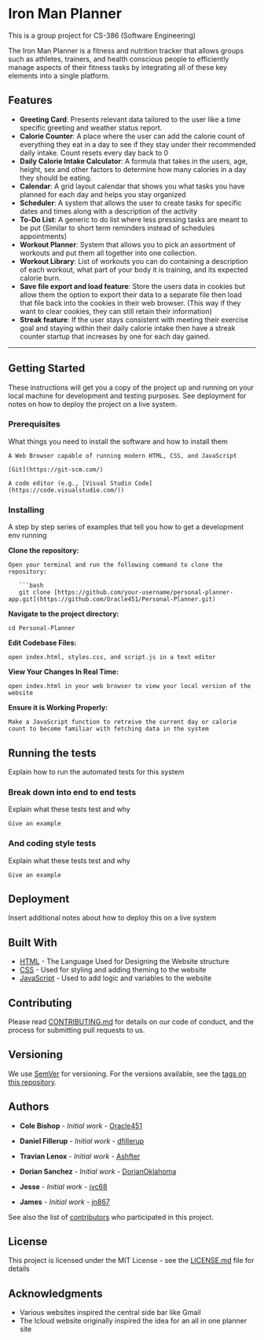 # Iron Man Planner

This is a group project for CS-386 (Software Engineering)

The Iron Man Planner is a fitness and nutrition tracker that allows groups such as athletes, trainers, and health conscious people to efficiently manage aspects of their fitness tasks by integrating all of these key elements into a single platform.

## Features

- **Greeting Card**: Presents relevant data tailored to the user like a time specific greeting and weather status report.
- **Calorie Counter**: A place where the user can add the calorie count of everything they eat in a day to see if they stay under their recommended daily intake. Count resets every day back to 0
- **Daily Calorie Intake Calculator**: A formula that takes in the users, age, height, sex and other factors to determine how many calories in a day they should be eating.
- **Calendar**: A grid layout calendar that shows you what tasks you have planned for each day and helps you stay organized
- **Scheduler**: A system that allows the user to create tasks for specific dates and times along with a description of the activity
- **To-Do List**: A generic to do list where less pressing tasks are meant to be put (Similar to short term reminders instead of schedules appointments)
- **Workout Planner**: System that allows you to pick an assortment of workouts and put them all together into one collection.
- **Workout Library**: List of workouts you can do containing a description of each workout, what part of your body it is training, and its expected calorie burn.
- **Save file export and load feature**: Store the users data in cookies but allow them the option to export their data to a separate file then load that file back into the cookies in their web browser. (This way if they want to clear cookies, they can still retain their information)
- **Streak feature**: If the user stays consistent with meeting their exercise goal and staying within their daily calorie intake then have a streak counter startup that increases by one for each day gained.

---

## Getting Started

These instructions will get you a copy of the project up and running on your local machine for development and testing purposes. See deployment for notes on how to deploy the project on a live system.

### Prerequisites

What things you need to install the software and how to install them

```
A Web Browser capable of running modern HTML, CSS, and JavaScript
```

```
[Git](https://git-scm.com/)
```

```
A code editor (e.g., [Visual Studio Code](https://code.visualstudio.com/))
```

### Installing

A step by step series of examples that tell you how to get a development env running

**Clone the repository:**

```
Open your terminal and run the following command to clone the repository:

   ```bash
   git clone [https://github.com/your-username/personal-planner-app.git](https://github.com/Oracle451/Personal-Planner.git)
```

**Navigate to the project directory:**

```
cd Personal-Planner
```

**Edit Codebase Files:**

```
open index.html, styles.css, and script.js in a text editor
```

**View Your Changes In Real Time:**

```
open index.html in your web browser to view your local version of the website
```

**Ensure it is Working Properly:**

```
Make a JavaScript function to retreive the current day or calorie count to become familiar with fetching data in the system
```

## Running the tests

Explain how to run the automated tests for this system

### Break down into end to end tests

Explain what these tests test and why

```
Give an example
```

### And coding style tests

Explain what these tests test and why

```
Give an example
```

## Deployment

Insert additional notes about how to deploy this on a live system

## Built With

* [HTML](https://www.w3schools.com/html/) - The Language Used for Designing the Website structure
* [CSS](https://www.w3schools.com/Css/) - Used for styling and adding theming to the website
* [JavaScript](https://www.w3schools.com/Js/) - Used to add logic and variables to the website

## Contributing

Please read [CONTRIBUTING.md](CONTRIBUTING.md) for details on our code of conduct, and the process for submitting pull requests to us.

## Versioning

We use [SemVer](http://semver.org/) for versioning. For the versions available, see the [tags on this repository](https://github.com/Oracle451/Personal-Planner/tags). 

## Authors

* **Cole Bishop** - *Initial work* - [Oracle451](https://github.com/Oracle451)

* **Daniel Fillerup** - *Initial work* - [dfillerup](https://github.com/dfillerup)

* **Travian Lenox** - *Initial work* - [Ashfter](https://github.com/Ashfter)

* **Dorian Sanchez** - *Initial work* - [DorianOklahoma](https://github.com/DorianOklahoma)

* **Jesse** - *Initial work* - [jvc68](https://github.com/jvc68)

* **James** - *Initial work* - [jn867](https://github.com/jn867)

See also the list of [contributors]([https://github.com/your/project/contributors](https://github.com/Oracle451/Personal-Planner/graphs/contributors)) who participated in this project.

## License

This project is licensed under the MIT License - see the [LICENSE.md](LICENSE.txt) file for details

## Acknowledgments

* Various websites inspired the central side bar like Gmail
* The Icloud website originally inspired the idea for an all in one planner site

